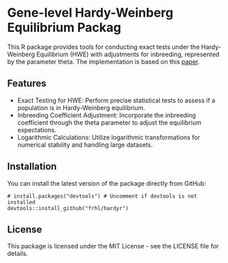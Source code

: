 # Gene-level Hardy-Weinberg Equilibrium Packag

This R package provides tools for conducting exact tests under the Hardy-Weinberg Equilibrium (HWE) with adjustments for inbreeding, represented by the parameter theta. The implementation is based on this [paper](https://www.ncbi.nlm.nih.gov/pmc/articles/PMC1199378/). 

## Features
* Exact Testing for HWE: Perform precise statistical tests to assess if a population is in Hardy-Weinberg equilibrium.
* Inbreeding Coefficient Adjustment: Incorporate the inbreeding coefficient through the theta parameter to adjust the equilibrium expectations.
* Logarithmic Calculations: Utilize logarithmic transformations for numerical stability and handling large datasets.

## Installation
You can install the latest version of the package directly from GitHub:
```
# install.packages("devtools") # Uncomment if devtools is not installed
devtools::install_github("frhl/hardyr")
```

## License
This package is licensed under the MIT License - see the LICENSE file for details.


